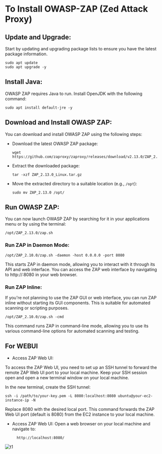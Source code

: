 # To Install OWASP-ZAP (Zed Attack Proxy)

## Update and Upgrade:
Start by updating and upgrading package lists to ensure you have the latest package information.

    sudo apt update
    sudo apt upgrade -y


## Install Java:
OWASP ZAP requires Java to run. Install OpenJDK with the following command:

    sudo apt install default-jre -y


## Download and Install OWASP ZAP:
You can download and install OWASP ZAP using the following steps:
 - Download the latest OWASP ZAP package:

       wget https://github.com/zaproxy/zaproxy/releases/download/v2.13.0/ZAP_2.13.0_Linux.tar.gz

- Extract the downloaded package:

      tar -xzf ZAP_2.13.0_Linux.tar.gz

- Move the extracted directory to a suitable location (e.g., `/opt`):

      sudo mv ZAP_2.13.0 /opt/

     
## Run OWASP ZAP:
You can now launch OWASP ZAP by searching for it in your applications menu or by using the terminal:

    /opt/ZAP_2.13.0/zap.sh


### Run ZAP in Daemon Mode:

    /opt/ZAP_2.10.0/zap.sh -daemon -host 0.0.0.0 -port 8080

This starts ZAP in daemon mode, allowing you to interact with it through its API and web interface. You can access the ZAP web interface by navigating to 
http://<your-ec2-instance-ip>:8080 in your web browser.

### Run ZAP Inline:
If you're not planning to use the ZAP GUI or web interface, you can run ZAP inline without starting its GUI components. This is suitable for automated scanning or scripting purposes.

    /opt/ZAP_2.10.0/zap.sh -cmd
    
This command runs ZAP in command-line mode, allowing you to use its various command-line options for automated scanning and testing.

## For WEBUI

- Access ZAP Web UI:

To access the ZAP Web UI, you need to set up an SSH tunnel to forward the remote ZAP Web UI port to your local machine.
Keep your SSH session open and open a new terminal window on your local machine.

In the new terminal, create the SSH tunnel:

    ssh -i /path/to/your-key.pem -L 8080:localhost:8080 ubuntu@your-ec2-instance-ip -N

Replace 8080 with the desired local port. This command forwards the ZAP Web UI port (default is 8080) from the EC2 instance to your local machine.

- Access ZAP Web UI:
    Open a web browser on your local machine and navigate to:

        http://localhost:8080/
![t1](https://github.com/shubnimkar/DevSecOps_HPCSA/assets/46809421/49ae288f-0f20-4841-966a-3b0beb01efce)
